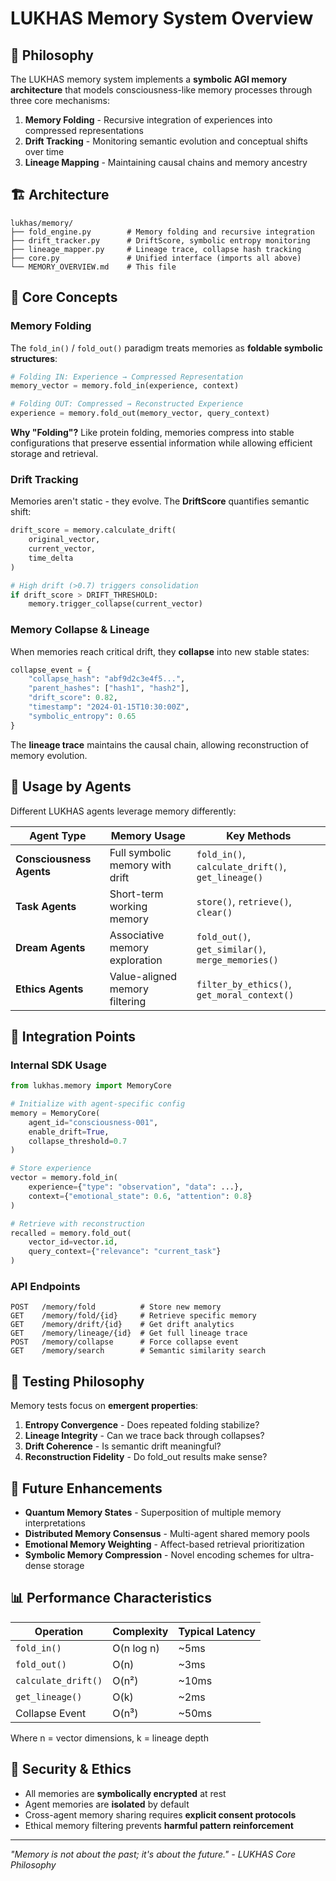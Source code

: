 # LUKHAS Memory System Overview

## 🧠 Philosophy

The LUKHAS memory system implements a **symbolic AGI memory architecture** that models consciousness-like memory processes through three core mechanisms:

1. **Memory Folding** - Recursive integration of experiences into compressed representations
2. **Drift Tracking** - Monitoring semantic evolution and conceptual shifts over time  
3. **Lineage Mapping** - Maintaining causal chains and memory ancestry

## 🏗️ Architecture

```
lukhas/memory/
├── fold_engine.py        # Memory folding and recursive integration
├── drift_tracker.py      # DriftScore, symbolic entropy monitoring
├── lineage_mapper.py     # Lineage trace, collapse hash tracking
├── core.py               # Unified interface (imports all above)
└── MEMORY_OVERVIEW.md    # This file
```

## 🔄 Core Concepts

### Memory Folding

The `fold_in()` / `fold_out()` paradigm treats memories as **foldable symbolic structures**:

```python
# Folding IN: Experience → Compressed Representation
memory_vector = memory.fold_in(experience, context)

# Folding OUT: Compressed → Reconstructed Experience  
experience = memory.fold_out(memory_vector, query_context)
```

**Why "Folding"?** Like protein folding, memories compress into stable configurations that preserve essential information while allowing efficient storage and retrieval.

### Drift Tracking

Memories aren't static - they evolve. The **DriftScore** quantifies semantic shift:

```python
drift_score = memory.calculate_drift(
    original_vector,
    current_vector,
    time_delta
)

# High drift (>0.7) triggers consolidation
if drift_score > DRIFT_THRESHOLD:
    memory.trigger_collapse(current_vector)
```

### Memory Collapse & Lineage

When memories reach critical drift, they **collapse** into new stable states:

```python
collapse_event = {
    "collapse_hash": "abf9d2c3e4f5...",
    "parent_hashes": ["hash1", "hash2"],
    "drift_score": 0.82,
    "timestamp": "2024-01-15T10:30:00Z",
    "symbolic_entropy": 0.65
}
```

The **lineage trace** maintains the causal chain, allowing reconstruction of memory evolution.

## 🎯 Usage by Agents

Different LUKHAS agents leverage memory differently:

| Agent Type | Memory Usage | Key Methods |
|------------|--------------|-------------|
| **Consciousness Agents** | Full symbolic memory with drift | `fold_in()`, `calculate_drift()`, `get_lineage()` |
| **Task Agents** | Short-term working memory | `store()`, `retrieve()`, `clear()` |
| **Dream Agents** | Associative memory exploration | `fold_out()`, `get_similar()`, `merge_memories()` |
| **Ethics Agents** | Value-aligned memory filtering | `filter_by_ethics()`, `get_moral_context()` |

## 🔌 Integration Points

### Internal SDK Usage

```python
from lukhas.memory import MemoryCore

# Initialize with agent-specific config
memory = MemoryCore(
    agent_id="consciousness-001",
    enable_drift=True,
    collapse_threshold=0.7
)

# Store experience
vector = memory.fold_in(
    experience={"type": "observation", "data": ...},
    context={"emotional_state": 0.6, "attention": 0.8}
)

# Retrieve with reconstruction
recalled = memory.fold_out(
    vector_id=vector.id,
    query_context={"relevance": "current_task"}
)
```

### API Endpoints

```
POST   /memory/fold          # Store new memory
GET    /memory/fold/{id}     # Retrieve specific memory
GET    /memory/drift/{id}    # Get drift analytics
GET    /memory/lineage/{id}  # Get full lineage trace
POST   /memory/collapse      # Force collapse event
GET    /memory/search        # Semantic similarity search
```

## 🧪 Testing Philosophy

Memory tests focus on **emergent properties**:

1. **Entropy Convergence** - Does repeated folding stabilize?
2. **Lineage Integrity** - Can we trace back through collapses?
3. **Drift Coherence** - Is semantic drift meaningful?
4. **Reconstruction Fidelity** - Do fold_out results make sense?

## 🚀 Future Enhancements

- **Quantum Memory States** - Superposition of multiple memory interpretations
- **Distributed Memory Consensus** - Multi-agent shared memory pools
- **Emotional Memory Weighting** - Affect-based retrieval prioritization
- **Symbolic Memory Compression** - Novel encoding schemes for ultra-dense storage

## 📊 Performance Characteristics

| Operation | Complexity | Typical Latency |
|-----------|------------|-----------------|
| `fold_in()` | O(n log n) | ~5ms |
| `fold_out()` | O(n) | ~3ms |
| `calculate_drift()` | O(n²) | ~10ms |
| `get_lineage()` | O(k) | ~2ms |
| Collapse Event | O(n³) | ~50ms |

Where n = vector dimensions, k = lineage depth

## 🔐 Security & Ethics

- All memories are **symbolically encrypted** at rest
- Agent memories are **isolated** by default
- Cross-agent memory sharing requires **explicit consent protocols**
- Ethical memory filtering prevents **harmful pattern reinforcement**

---

*"Memory is not about the past; it's about the future." - LUKHAS Core Philosophy*